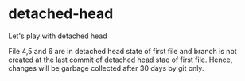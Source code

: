 # detached-head
Let's play with detached head


File 4,5 and 6 are in detached head state of first file and branch is not created at the last commit of detached head stae of first file. Hence, changes will be garbage collected after 30 days by git only. 
